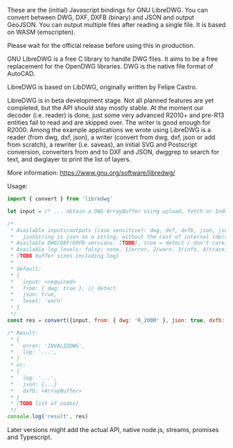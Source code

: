 These are the (initial) Javascript bindings for GNU LibreDWG.
You can convert between DWG, DXF, DXFB (binary) and JSON and output GeoJSON.
You can output multiple files after reading a single file.
It is based on WASM (emscripten).

Please wait for the official release before using this in production.

GNU LibreDWG is a free C library to handle DWG files. It aims to be a free replacement for the OpenDWG libraries. DWG is the native file format of AutoCAD.

LibreDWG is based on LibDWG, originally written by Felipe Castro.

LibreDWG is in beta development stage. Not all planned features are yet completed, but the API should stay mostly stable. At the moment our decoder (i.e. reader) is done, just some very advanced R2010+ and pre-R13 entities fail to read and are skipped over. The writer is good enough for R2000. Among the example applications we wrote using LibreDWG is a reader (from dwg, dxf, json), a writer (convert from dwg, dxf, json or add from scratch), a rewriter (i.e. saveas), an initial SVG and Postscript conversion, converters from and to DXF and JSON, dwggrep to search for text, and dwglayer to print the list of layers.

More information: https://www.gnu.org/software/libredwg/

Usage:

```js
import { convert } from 'libredwg'

let input = /* ... obtain a DWG ArrayBuffer using upload, fetch or IndexedDB */

/*
 * Available inputs/outputs (case sensitive): dwg, dxf, dxfb, json, jsonString
 *   jsonString is json as a string, without the cost of internal (de)serialization
 * Available DWG/DXF/DXFB versions: [TODO], true = detect / don't care, falsy = no export
 * Available log levels: falsy: none, 1/error, 2/warn, 3/info, 4/trace, 5/insane, 9/all
 * [TODO buffer sizes including log]
 *
 * default:
 * {
 *   input: <required>
 *   from: { dwg: true }, // detect
 *   json: true,
 *   level: 'warn'
 * }
 */
const res = convert({input, from: { dwg: 'R_2000' }, json: true, dxfb: 'R_2004', level: 'warn'})

/* Result:
 * {
 *   error: 'INVALIDDWG',
 *   log: '...',
 * }
 * or:
 * {
 *   log: '...',
 *   json: {...}
 *   dxfb: <ArrayBuffer>
 * }
 * [TODO list of codes]
 */
console.log('result', res)
```

Later versions might add the actual API, native node.js, streams, promises and Typescript.
